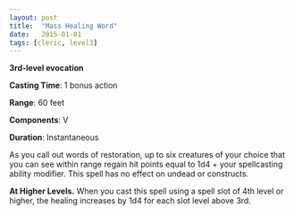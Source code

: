```yaml
---
layout: post
title:  "Mass Healing Word"
date:   2015-01-01
tags: [cleric, level3]
---
```


**3rd-level evocation**

**Casting Time**: 1 bonus action

**Range**: 60 feet

**Components**: V

**Duration**: Instantaneous

As you call out words of restoration, up to six creatures of your choice that you can see within range regain hit points equal to 1d4 + your spellcasting ability modifier. This spell has no effect on undead or constructs.

**At Higher Levels.** When you cast this spell using a spell slot of 4th level or higher, the healing increases by 1d4 for each slot level above 3rd.
